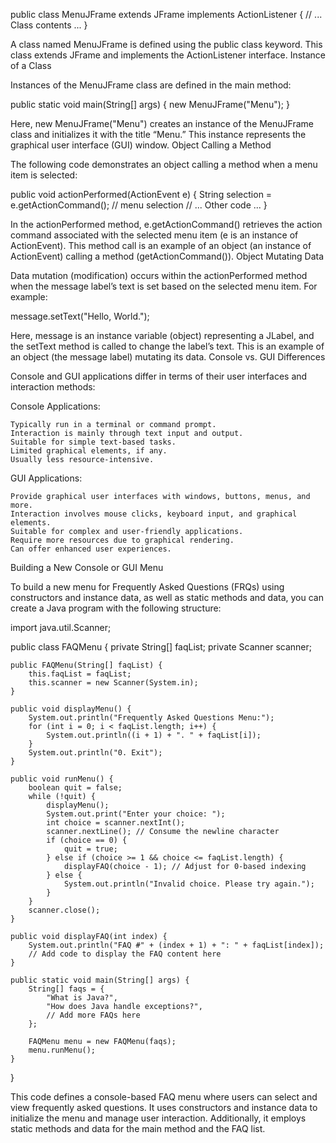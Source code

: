 public class MenuJFrame extends JFrame implements ActionListener {
    // ... Class contents ...
}

A class named MenuJFrame is defined using the public class keyword. This class extends JFrame and implements the ActionListener interface.
Instance of a Class

Instances of the MenuJFrame class are defined in the main method:

public static void main(String[] args) {
    new MenuJFrame("Menu");
}

Here, new MenuJFrame("Menu") creates an instance of the MenuJFrame class and initializes it with the title “Menu.” This instance represents the graphical user interface (GUI) window.
Object Calling a Method

The following code demonstrates an object calling a method when a menu item is selected:

public void actionPerformed(ActionEvent e) {
    String selection = e.getActionCommand();  // menu selection
    // ... Other code ...
}

In the actionPerformed method, e.getActionCommand() retrieves the action command associated with the selected menu item (e is an instance of ActionEvent). This method call is an example of an object (an instance of ActionEvent) calling a method (getActionCommand()).
Object Mutating Data

Data mutation (modification) occurs within the actionPerformed method when the message label’s text is set based on the selected menu item. For example:

message.setText("Hello, World.");

Here, message is an instance variable (object) representing a JLabel, and the setText method is called to change the label’s text. This is an example of an object (the message label) mutating its data.
Console vs. GUI Differences

Console and GUI applications differ in terms of their user interfaces and interaction methods:

Console Applications:

    Typically run in a terminal or command prompt.
    Interaction is mainly through text input and output.
    Suitable for simple text-based tasks.
    Limited graphical elements, if any.
    Usually less resource-intensive.

GUI Applications:

    Provide graphical user interfaces with windows, buttons, menus, and more.
    Interaction involves mouse clicks, keyboard input, and graphical elements.
    Suitable for complex and user-friendly applications.
    Require more resources due to graphical rendering.
    Can offer enhanced user experiences.

Building a New Console or GUI Menu

To build a new menu for Frequently Asked Questions (FRQs) using constructors and instance data, as well as static methods and data, you can create a Java program with the following structure:

import java.util.Scanner;

public class FAQMenu {
    private String[] faqList;
    private Scanner scanner;

    public FAQMenu(String[] faqList) {
        this.faqList = faqList;
        this.scanner = new Scanner(System.in);
    }

    public void displayMenu() {
        System.out.println("Frequently Asked Questions Menu:");
        for (int i = 0; i < faqList.length; i++) {
            System.out.println((i + 1) + ". " + faqList[i]);
        }
        System.out.println("0. Exit");
    }

    public void runMenu() {
        boolean quit = false;
        while (!quit) {
            displayMenu();
            System.out.print("Enter your choice: ");
            int choice = scanner.nextInt();
            scanner.nextLine(); // Consume the newline character
            if (choice == 0) {
                quit = true;
            } else if (choice >= 1 && choice <= faqList.length) {
                displayFAQ(choice - 1); // Adjust for 0-based indexing
            } else {
                System.out.println("Invalid choice. Please try again.");
            }
        }
        scanner.close();
    }

    public void displayFAQ(int index) {
        System.out.println("FAQ #" + (index + 1) + ": " + faqList[index]);
        // Add code to display the FAQ content here
    }

    public static void main(String[] args) {
        String[] faqs = {
            "What is Java?",
            "How does Java handle exceptions?",
            // Add more FAQs here
        };

        FAQMenu menu = new FAQMenu(faqs);
        menu.runMenu();
    }
}

This code defines a console-based FAQ menu where users can select and view frequently asked questions. It uses constructors and instance data to initialize the menu and manage user interaction. Additionally, it employs static methods and data for the main method and the FAQ list.